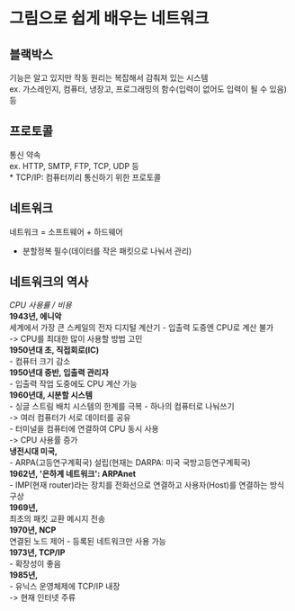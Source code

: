 # 그림으로 쉽게 배우는 네트워크<inflearn>

## 블랙박스
기능은 알고 있지만 작동 원리는 복잡해서 감춰져 있는 시스템  
    ex. 가스레인지, 컴퓨터, 냉장고, 프로그래밍의 함수(입력이 없어도 입력이 될 수 있음) 등

## 프로토콜 
통신 약속  
    ex. HTTP, SMTP, FTP, TCP, UDP 등  
    * TCP/IP: 컴퓨터끼리 통신하기 위한 프로토콜

## 네트워크    
네트워크 = 소프트웨어 + 하드웨어 
- 분할정복 필수(데이터를 작은 패킷으로 나눠서 관리)

## 네트워크의 역사 
*CPU 사용률 / 비용*  
    **1943년, 에니악**  
    세계에서 가장 큰 스케일의 전자 디지털 계산기
    - 입출력 도중엔 CPU로 계산 불가  
        -> CPU를 최대한 많이 사용할 방법 고민  
    **1950년대 초, 직접회로(IC)**  
    - 컴퓨터 크기 감소  
    **1950년대 중반, 입출력 관리자**  
    - 입출력 작업 도중에도 CPU 계산 가능  
    **1960년대, 시분할 시스템**  
    - 싱글 스트림 배치 시스템의 한계를 극복
        - 하나의 컴퓨터로 나눠쓰기  
            -> 여러 컴퓨터가 서로 데이터를 공유  
    - 터미널을 컴퓨터에 연결하여 CPU 동시 사용  
        -> CPU 사용률 증가  
    **냉전시대 미국,**  
    - ARPA(고등연구계획국) 설립(현재는 DARPA: 미국 국방고등연구계획국)  
    **1962년, '은하계 네트워크': ARPAnet**  
    - IMP(현재 router)라는 장치를 전화선으로 연결하고 사용자(Host)를 연결하는 방식 구상  
    **1969년,**  
    최초의 패킷 교환 메시지 전송  
    **1970년, NCP**  
    연결된 노드 제어
    - 등록된 네트워크만 사용 가능  
    **1973년, TCP/IP**  
    - 확장성이 좋음  
    **1985년,**  
    - 유닉스 운영체제에 TCP/IP 내장  
        -> 현재 인터넷 주류